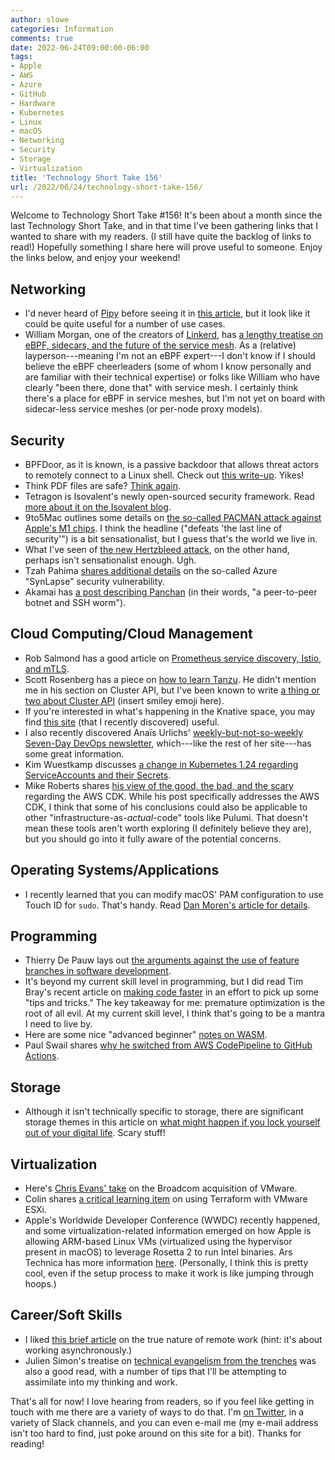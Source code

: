 ```yaml
---
author: slowe
categories: Information
comments: true
date: 2022-06-24T09:00:00-06:00
tags:
- Apple
- AWS
- Azure
- GitHub
- Hardware
- Kubernetes
- Linux
- macOS
- Networking
- Security
- Storage
- Virtualization
title: 'Technology Short Take 156'
url: /2022/06/24/technology-short-take-156/
---
```


Welcome to Technology Short Take #156! It's been about a month since the last Technology Short Take, and in that time I've been gathering links that I wanted to share with my readers. (I still have quite the backlog of links to read!) Hopefully something I share here will prove useful to someone. Enjoy the links below, and enjoy your weekend!<!--more-->

## Networking

* I'd never heard of [Pipy][link-7] before seeing it in [this article][link-6], but it look like it could be quite useful for a number of use cases.
* William Morgan, one of the creators of [Linkerd][link-19], has [a lengthy treatise on eBPF, sidecars, and the future of the service mesh][link-18]. As a (relative) layperson---meaning I'm not an eBPF expert---I don't know if I should believe the eBPF cheerleaders (some of whom I know personally and are familiar with their technical expertise) or folks like William who have clearly "been there, done that" with service mesh. I certainly think there's a place for eBPF in service meshes, but I'm not yet on board with sidecar-less service meshes (or per-node proxy models).

## Security

* BPFDoor, as it is known, is a passive backdoor that allows threat actors to remotely connect to a Linux shell. Check out [this write-up][link-1]. Yikes!
* Think PDF files are safe? [Think again][link-2].
* Tetragon is Isovalent's newly open-sourced security framework. Read [more about it on the Isovalent blog][link-9].
* 9to5Mac outlines some details on [the so-called PACMAN attack against Apple's M1 chips][link-22]. I think the headline ("defeats 'the last line of security'") is a bit sensationalist, but I guess that's the world we live in.
* What I've seen of [the new Hertzbleed attack][link-24], on the other hand, perhaps isn't sensationalist enough. Ugh.
* Tzah Pahima [shares additional details][link-26] on the so-called Azure "SynLapse" security vulnerability.
* Akamai has [a post describing Panchan][link-27] (in their words, "a peer-to-peer botnet and SSH worm").

## Cloud Computing/Cloud Management

* Rob Salmond has a good article on [Prometheus service discovery, Istio, and mTLS][link-8].
* Scott Rosenberg has a piece on [how to learn Tanzu][link-12]. He didn't mention me in his section on Cluster API, but I've been known to write [a thing or two about Cluster API][link-13] (insert smiley emoji here).
* If you're interested in what's happening in the Knative space, you may find [this site][link-20] (that I recently discovered) useful.
* I also recently discovered Anaïs Urlichs' [weekly-but-not-so-weekly Seven-Day DevOps newsletter][link-21], which---like the rest of her site---has some great information.
* Kim Wuestkamp discusses [a change in Kubernetes 1.24 regarding ServiceAccounts and their Secrets][link-23].
* Mike Roberts shares [his view of the good, the bad, and the scary][link-28] regarding the AWS CDK. While his post specifically addresses the AWS CDK, I think that some of his conclusions could also be applicable to other "infrastructure-as-_actual_-code" tools like Pulumi. That doesn't mean these tools aren't worth exploring (I definitely believe they are), but you should go into it fully aware of the potential concerns.

## Operating Systems/Applications

* I recently learned that you can modify macOS' PAM configuration to use Touch ID for `sudo`. That's handy. Read [Dan Moren's article for details][link-17].

## Programming

* Thierry De Pauw lays out [the arguments against the use of feature branches in software development][link-10].
* It's beyond my current skill level in programming, but I did read Tim Bray's recent article on [making code faster][link-11] in an effort to pick up some "tips and tricks." The key takeaway for me: premature optimization is the root of all evil. At my current skill level, I think that's going to be a mantra I need to live by.
* Here are some nice "advanced beginner" [notes on WASM][link-25].
* Paul Swail shares [why he switched from AWS CodePipeline to GitHub Actions][link-29].

## Storage

* Although it isn't technically specific to storage, there are significant storage themes in this article on [what might happen if you lock yourself out of your digital life][link-14]. Scary stuff!

## Virtualization

* Here's [Chris Evans' take][link-3] on the Broadcom acquisition of VMware.
* Colin shares [a critical learning item][link-15] on using Terraform with VMware ESXi.
* Apple's Worldwide Developer Conference (WWDC) recently happened, and some virtualization-related information emerged on how Apple is allowing ARM-based Linux VMs (virtualized using the hypervisor present in macOS) to leverage Rosetta 2 to run Intel binaries. Ars Technica has more information [here][link-16]. (Personally, I think this is pretty cool, even if the setup process to make it work is like jumping through hoops.)

## Career/Soft Skills

* I liked [this brief article][link-4] on the true nature of remote work (hint: it's about working asynchronously.)
* Julien Simon's treatise on [technical evangelism from the trenches][link-5] was also a good read, with a number of tips that I'll be attempting to assimilate into my thinking and work.

That's all for now! I love hearing from readers, so if you feel like getting in touch with me there are a variety of ways to do that. I'm [on Twitter][link-99], in a variety of Slack channels, and you can even e-mail me (my e-mail address isn't too hard to find, just poke around on this site for a bit). Thanks for reading!

[link-1]: https://www.bleepingcomputer.com/news/security/bpfdoor-stealthy-linux-malware-bypasses-firewalls-for-remote-access/
[link-2]: https://www.bleepingcomputer.com/news/security/pdf-smuggles-microsoft-word-doc-to-drop-snake-keylogger-malware/
[link-3]: https://www.architecting.it/blog/broadcom-vmware/
[link-4]: https://mycodingtales.com/stop-pretending-your-company-is-remote/
[link-5]: https://julsimon.medium.com/technical-evangelism-from-the-trenches-b26ed0642709
[link-6]: https://opensource.com/article/22/5/pipy-programmable-network-proxy-cloud
[link-7]: https://flomesh.io/
[link-8]: https://superorbital.io/journal/istio-metrics-merging/
[link-9]: https://isovalent.com/blog/post/2022-05-16-tetragon
[link-10]: https://thinkinglabs.io/articles/2022/05/30/on-the-evilness-of-feature-branching-the-problems.html
[link-11]: https://www.tbray.org/ongoing/When/202x/2022/06/10/Quamina-Optimizing
[link-12]: https://www.vrabbi.cloud/post/how-to-learn-tanzu
[link-13]: /tags/capi
[link-14]: https://shkspr.mobi/blog/2022/06/ive-locked-myself-out-of-my-digital-life/
[link-15]: https://www.vgemba.net/vmware/terraform/terraform-vsphere-host-ssl/
[link-16]: https://arstechnica.com/gadgets/2022/06/macos-ventura-will-extend-rosetta-support-to-linux-virtual-machines/
[link-17]: https://sixcolors.com/post/2020/11/quick-tip-enable-touch-id-for-sudo/
[link-18]: https://buoyant.io/2022/06/07/ebpf-sidecars-and-the-future-of-the-service-mesh/
[link-19]: https://linkerd.io/
[link-20]: https://salaboy.com/
[link-21]: https://anaisurl.com/tag/devops/
[link-22]: https://9to5mac.com/2022/06/10/pacman-m1-chip/
[link-23]: https://itnext.io/big-change-in-k8s-1-24-about-serviceaccounts-and-their-secrets-4b909a4af4e0
[link-24]: https://www.hertzbleed.com/
[link-25]: http://neugierig.org/software/blog/2022/06/wasm-notes.html
[link-26]: https://orca.security/resources/blog/synlapse-critical-azure-synapse-analytics-service-vulnerability/
[link-27]: https://www.akamai.com/blog/security/new-p2p-botnet-panchan
[link-28]: https://blog.symphonia.io/posts/2022-06-07_cdk_good_bad_scary
[link-29]: https://serverlessfirst.com/switch-codepipeline-to-github-actions/
[link-99]: https://twitter.com/scott_lowe
